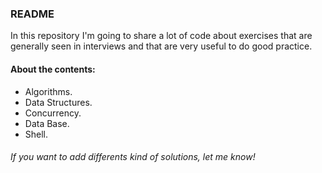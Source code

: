 ### README

In this repository I'm going to share a lot of code
about exercises that are generally seen in interviews 
and that are very useful to do good practice.
 
#### About the contents:
- Algorithms. 
- Data Structures.
- Concurrency.
- Data Base.
- Shell.


###### If you want to add differents kind of solutions, let me know!
